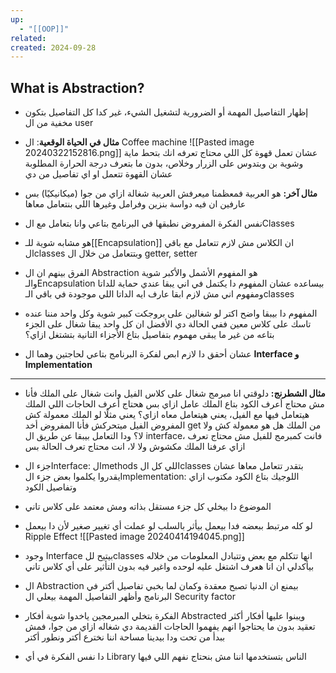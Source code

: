 ```yaml
---
up:
  - "[[OOP]]"
related: 
created: 2024-09-28
---
```


## What is Abstraction?
- إظهار التفاصيل المهمة أو الضرورية لتشغيل الشيء، غير كدا كل التفاصيل بتكون مخفية من ال user
- **مثال في الحياة الوقعية**: ال Coffee machine
	![[Pasted image 20240322152816.png]]
	عشان تعمل قهوة كل اللي محتاج تعرفه انك بتحط ماية وشوية بن وبتدوس على الزرار وخلاص، بدون ما بتعرف درجة الحرارة المطلوبة عشان القهوة تتعمل او اي تفاصيل من دي
- **مثال آخر:** هو العربية فمعظمنا ميعرفش العربية شغالة ازاي من جوا (ميكانيكيًا) بس عارفين ان فيه دواسة بنزين وفرامل وغيرها اللي بنتعامل معاها

- نفس الفكرة المفروض نطبقها في البرنامج بتاعي وانا بتعامل مع الClasses
- هو مشابه شوية للـ[[Encapsulation]] ان الكلاس مش لازم تتعامل مع باقي الclasses وبتتعامل من خلال ال getter, setter
- الفرق بينهم ان ال Abstraction هو المفهوم الأشمل والأكبر شوية والـEncapsulation بيساعده عشان المفهوم دا يكتمل في اني يبقا عندي حماية للداتا ومفهوم اني مش لازم ابقا عارف ايه الداتا اللي موجودة في باقي الـclasses
- المفهوم دا بيبقا واضح اكتر لو شغالين على بروجكت كبير شوية وكل واحد مننا عنده تاسك على كلاس معين ففي الحالة دي الأفضل ان كل واحد يبقا شغال على الجزء بتاعه من غير ما يبقى مهموم بتفاصيل بتاع الأجزاء التانية بتشتغل ازاي؟

- عشان أحقق دا لازم ابص لفكرة البرنامج بتاعي لحاجتين وهما ال **Interface و Implementation**

---
- **مثال الشطرنج:** دلوقتي انا مبرمج شغال على كلاس الفيل وانت شغال على الملك فأنا مش محتاج أعرف الكود بتاع الملك عامل ازاي بس هحتاج أعرف الحاجات اللي الملك هيتعامل فيها مع الفيل، يعني هيتعامل معاه ازاي؟
  يعني مثلًا لو الملك معمولة كش المفروض الفيل ميتحركش فأنا المفروض أخد get من الملك هل هو معمولة كش ولا لا؟
  ودا التعامل بيبقا عن طريق ال interface، فانت كمبرمج للفيل مش محتاج تعرف ازاي عرفنا الملك مكشوش ولا لا، انت محتاج تعرف الحالة بس
- جزء الInterface: الmethods اللي كل الclasses بتقدر تتعامل معاها عشان يقدروا يكلموا بعض
  جزء الImplementation: اللوجيك بتاع الكود مكتوب ازاي وتفاصيل الكود
- الموضوع دا بيخلي كل جزء مستقل بذاته ومش معتمد على كلاس تاني 
- لو كله مرتبط ببعضه فدا بيعمل بيأثر بالسلب لو عملت أي تغيير صغير لأن دا بيعمل Ripple Effect
  ![[Pasted image 20240414194045.png]]
- وجود Interface بيتيح للclasses انها تتكلم مع بعض وتتبادل المعلومات من خلاله بيأكدلي ان انا هعرف اشتغل عليه لوحده واغير فيه بدون التأثير على أي كلاس تاني
- ال Abstraction بيمنع ان الدنيا تصبح معقدة وكمان لما بخبي تفاصيل أكتر في البرنامج وأظهر التفاصيل المهمة بيعلي ال Security factor
- الفكرة بتخلي المبرمجين ياخدوا شوية أفكار Abstracted ويبنوا عليها أفكار أكثر تعقيد بدون ما يحتاجوا انهم يفهموا الحاجات القديمة دي شغاله ازاي من جوا، فمش ببدأ من تحت ودا بيدينا مساحة اننا نخترع أكتر ونطور أكتر 

- دا نفس الفكرة في أي Library الناس بتستخدمها اننا مش بنحتاج نفهم اللي فيها 